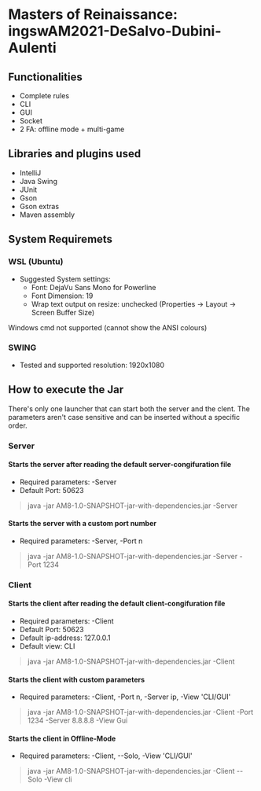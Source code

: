 # Masters of Reinaissance: ingswAM2021-DeSalvo-Dubini-Aulenti
## Functionalities
- Complete rules
- CLI
- GUI
- Socket
- 2 FA: offline mode + multi-game

## Libraries and plugins used
- IntelliJ
- Java Swing
- JUnit
- Gson
- Gson extras
- Maven assembly

## System Requiremets
### WSL (Ubuntu)
- Suggested System settings:
  - Font: DejaVu Sans Mono for Powerline
  - Font Dimension: 19
  - Wrap text output on resize: unchecked  (Properties -> Layout -> Screen Buffer Size)

Windows cmd not supported (cannot show the ANSI colours)

 ###  SWING
  - Tested and supported resolution: 1920x1080

## How to execute the Jar
There's only one launcher that can start both the server and the clent.
The parameters aren't case sensitive and can be inserted without a specific order.

### Server
#### Starts the server after reading the default server-congifuration file
- Required parameters: -Server 
- Default Port: 50623

>java -jar AM8-1.0-SNAPSHOT-jar-with-dependencies.jar -Server


#### Starts the server with a custom port number
- Required parameters: -Server, -Port n 

>java -jar AM8-1.0-SNAPSHOT-jar-with-dependencies.jar -Server -Port 1234

### Client
#### Starts the client after reading the default client-congifuration file
- Required parameters: -Client 
- Default Port: 50623
- Default ip-address: 127.0.0.1
- Default view: CLI

>java -jar AM8-1.0-SNAPSHOT-jar-with-dependencies.jar -Client

#### Starts the client with custom parameters
- Required parameters: -Client, -Port n, -Server ip, -View 'CLI/GUI'

>java -jar AM8-1.0-SNAPSHOT-jar-with-dependencies.jar -Client -Port 1234 -Server 8.8.8.8 -View Gui

#### Starts the client in Offline-Mode
- Required parameters: -Client, --Solo, -View 'CLI/GUI'

>java -jar AM8-1.0-SNAPSHOT-jar-with-dependencies.jar -Client --Solo -View cli
